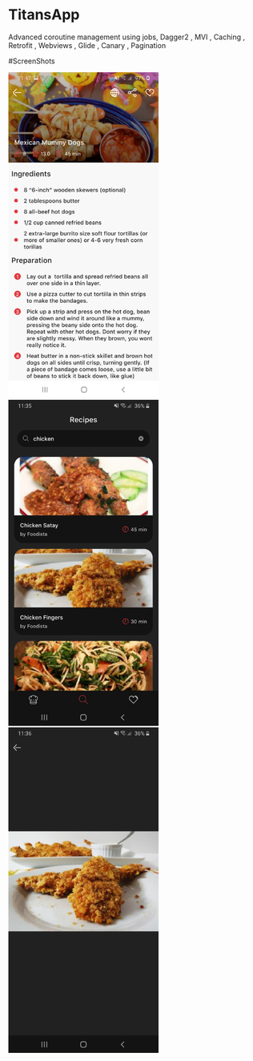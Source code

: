 # TitansApp
Advanced coroutine management using jobs, Dagger2 , MVI , Caching , Retrofit , Webviews , Glide , Canary , Pagination

#ScreenShots


<p float="left">
  <img src="demo/screenshot_4.jpg" width="300" />
    <img src="demo/screenshot_5.jpg" width="300" />
   <img src="demo/screenshot_6.jpg" width="300" />
</p>


